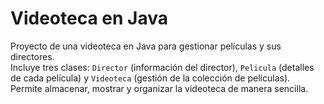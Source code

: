 # Videoteca en Java

Proyecto de una videoteca en Java para gestionar películas y sus directores.  
Incluye tres clases: `Director` (información del director), `Pelicula` (detalles de cada película) y `Videoteca` (gestión de la colección de películas).  
Permite almacenar, mostrar y organizar la videoteca de manera sencilla.
